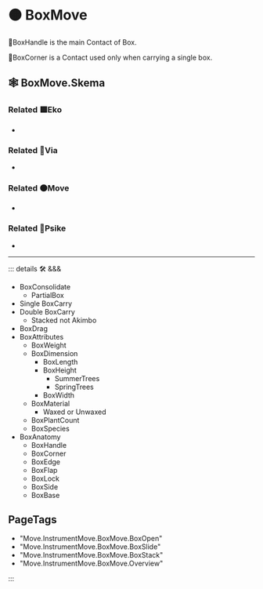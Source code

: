 # 🟠 <move>BoxMove</move>

🔻<via>BoxHandle</via> is the main Contact of Box.

🔻<via>BoxCorner</via> is a Contact used only when carrying a single box.

## 🕸 BoxMove.Skema

### Related 🟩<eko>Eko</eko>

-

### Related 🔻<via>Via</via>

-

### Related 🟠<move>Move</move>

-

### Related 💜<psike>Psike</psike>

-

---

<!-- =================================================== -->
<!-- =================================================== -->
<!-- =================================================== -->
<!-- =================================================== -->
<!-- =================================================== -->
::: details 🛠 <dev>&&&</dev>

- BoxConsolidate
    - PartialBox
- Single BoxCarry
- Double BoxCarry
    - Stacked not Akimbo
- BoxDrag
- BoxAttributes
    - BoxWeight
    - BoxDimension
        - BoxLength
        - BoxHeight
            - SummerTrees
            - SpringTrees
        - BoxWidth
    - BoxMaterial
        - Waxed or Unwaxed
    - BoxPlantCount
    - BoxSpecies
- BoxAnatomy
    - BoxHandle
    - BoxCorner
    - BoxEdge
    - BoxFlap
    - BoxLock
    - BoxSide
    - BoxBase

<h2>PageTags</h2>

- "Move.InstrumentMove.BoxMove.BoxOpen"
- "Move.InstrumentMove.BoxMove.BoxSlide"
- "Move.InstrumentMove.BoxMove.BoxStack"
- "Move.InstrumentMove.BoxMove.Overview"

:::
